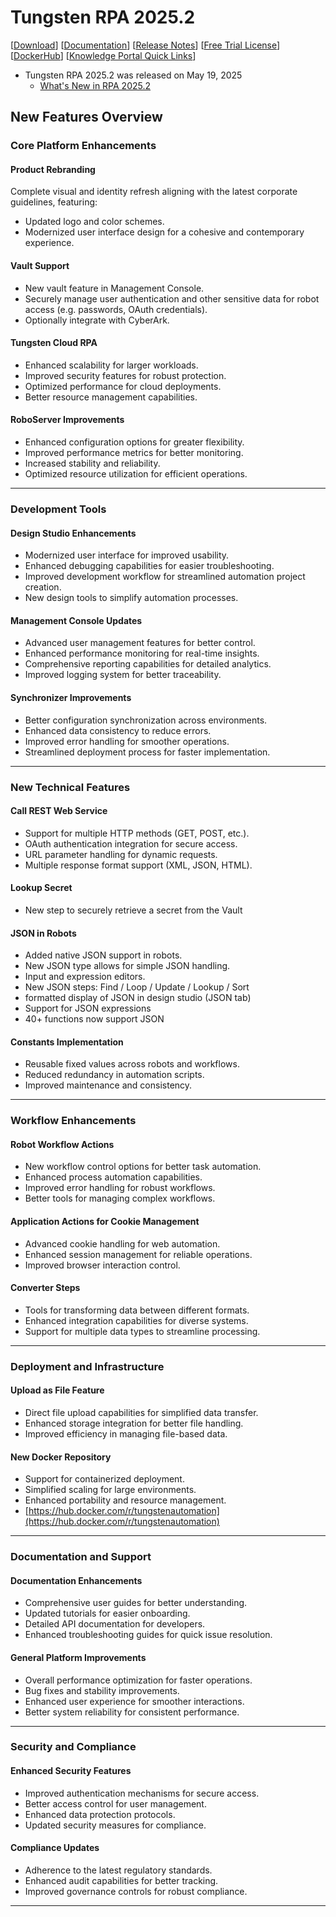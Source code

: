 # Tungsten RPA 2025.2 
[[Download](https://delivery.tungstenautomation.com)] [[Documentation](https://docshield.tungstenautomation.com/Portal/Products/en_US/RPA/2025.2-shem3gtulr/RPA.htm)] [[Release Notes](https://docshield.tungstenautomation.com/RPA/en_US/2025.2-shem3gtulr/help/rpa_rn/index.html)] [[Free Trial License](https://www.tungstenautomation.com/products/rpa/rpa-free-trial)] [[DockerHub](https://hub.docker.com/u/tungstenautomation)]  [[Knowledge Portal Quick Links](https://knowledge.tungstenautomation.com/bundle/z-kb-articles-salesforce9/page/34865.html)]
* Tungsten RPA 2025.2 was released on May 19, 2025
  * [What's New in RPA 2025.2](https://docshield.tungstenautomation.com/RPA/en_US/2025.2-shem3gtulr/help/rpa_rn/rpa_releasenotes/c_newfeatures.html)
## New Features Overview
### Core Platform Enhancements
#### Product Rebranding
Complete visual and identity refresh aligning with the latest corporate guidelines, featuring:
- Updated logo and color schemes.
- Modernized user interface design for a cohesive and contemporary experience.

#### Vault Support
- New vault feature in Management Console.
- Securely manage user authentication and other sensitive data for robot access (e.g. passwords, OAuth credentials).
- Optionally integrate with CyberArk.
  
#### Tungsten Cloud RPA
- Enhanced scalability for larger workloads.
- Improved security features for robust protection.
- Optimized performance for cloud deployments.
- Better resource management capabilities.

#### RoboServer Improvements
- Enhanced configuration options for greater flexibility.
- Improved performance metrics for better monitoring.
- Increased stability and reliability.
- Optimized resource utilization for efficient operations.

---

### Development Tools

#### Design Studio Enhancements
- Modernized user interface for improved usability.
- Enhanced debugging capabilities for easier troubleshooting.
- Improved development workflow for streamlined automation project creation.
- New design tools to simplify automation processes.

#### Management Console Updates
- Advanced user management features for better control.
- Enhanced performance monitoring for real-time insights.
- Comprehensive reporting capabilities for detailed analytics.
- Improved logging system for better traceability.

#### Synchronizer Improvements
- Better configuration synchronization across environments.
- Enhanced data consistency to reduce errors.
- Improved error handling for smoother operations.
- Streamlined deployment process for faster implementation.

---

### New Technical Features

#### Call REST Web Service
- Support for multiple HTTP methods (GET, POST, etc.).
- OAuth authentication integration for secure access.
- URL parameter handling for dynamic requests.
- Multiple response format support (XML, JSON, HTML).

#### Lookup Secret 
- New step to securely retrieve a secret from the Vault
  
#### JSON in Robots
- Added native JSON support in robots.
- New JSON type allows for simple JSON handling.
- Input and expression editors.
- New JSON steps: Find / Loop / Update / Lookup / Sort
- formatted display of JSON in design studio (JSON tab)
- Support for JSON expressions
- 40+ functions now support JSON

#### Constants Implementation
- Reusable fixed values across robots and workflows.
- Reduced redundancy in automation scripts.
- Improved maintenance and consistency.

---

### Workflow Enhancements

#### Robot Workflow Actions
- New workflow control options for better task automation.
- Enhanced process automation capabilities.
- Improved error handling for robust workflows.
- Better tools for managing complex workflows.

#### Application Actions for Cookie Management
- Advanced cookie handling for web automation.
- Enhanced session management for reliable operations.
- Improved browser interaction control.

#### Converter Steps
- Tools for transforming data between different formats.
- Enhanced integration capabilities for diverse systems.
- Support for multiple data types to streamline processing.

---

### Deployment and Infrastructure

#### Upload as File Feature
- Direct file upload capabilities for simplified data transfer.
- Enhanced storage integration for better file handling.
- Improved efficiency in managing file-based data.

#### New Docker Repository
- Support for containerized deployment.
- Simplified scaling for large environments.
- Enhanced portability and resource management.
- [https://hub.docker.com/r/tungstenautomation](https://hub.docker.com/r/tungstenautomation)

---

### Documentation and Support

#### Documentation Enhancements
- Comprehensive user guides for better understanding.
- Updated tutorials for easier onboarding.
- Detailed API documentation for developers.
- Enhanced troubleshooting guides for quick issue resolution.

#### General Platform Improvements
- Overall performance optimization for faster operations.
- Bug fixes and stability improvements.
- Enhanced user experience for smoother interactions.
- Better system reliability for consistent performance.

---

### Security and Compliance

#### Enhanced Security Features
- Improved authentication mechanisms for secure access.
- Better access control for user management.
- Enhanced data protection protocols.
- Updated security measures for compliance.

#### Compliance Updates
- Adherence to the latest regulatory standards.
- Enhanced audit capabilities for better tracking.
- Improved governance controls for robust compliance.

---
